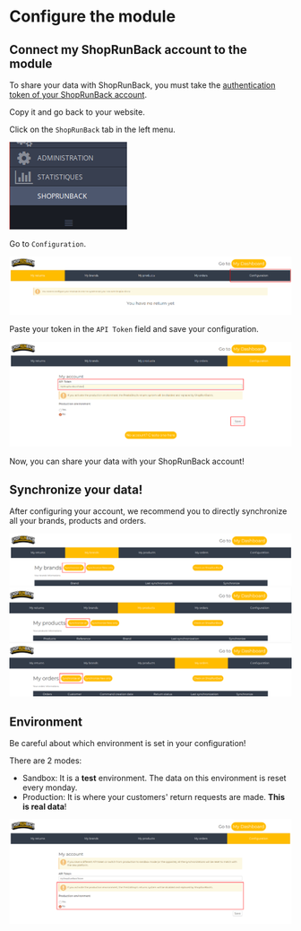 # Configure the module

## Connect my ShopRunBack account to the module

To share your data with ShopRunBack, you must take the [authentication token of your ShopRunBack account](https://dashboard.shoprunback.com/fr/tokens).

Copy it and go back to your website.

Click on the `ShopRunBack` tab in the left menu.

<img src="../../images/prestashop/ps1.6.0.9_left-menu-srb.png" />

Go to `Configuration`.

<img src="../../images/prestashop/ps_srb-returns-goto-configuration.png" />

Paste your token in the `API Token` field and save your configuration.

<img src="../../images/prestashop/ps_srb-configuration-save-token.png" />

Now, you can share your data with your ShopRunBack account!

## Synchronize your data!

After configuring your account, we recommend you to directly synchronize all your brands, products and orders.

<img src="../../images/prestashop/ps_srb-brands-sync-all.png" />

<img src="../../images/prestashop/ps_srb-products-sync-all.png" />

<img src="../../images/prestashop/ps_srb-orders-sync-all.png" />

## Environment

<aside class="warning">
  Be careful about which environment is set in your configuration!
</aside>

There are 2 modes:

- Sandbox: It is a <b>test</b> environment. The data on this environment is reset every monday.
- Production: It is where your customers' return requests are made. <b>This is real data</b>!

<img src="../../images/prestashop/ps_srb-configuration-environments.png" />
